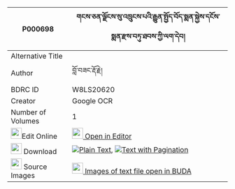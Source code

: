 |P000698|གངས་ཅན་ལྗོངས་སུ་འཁྲུངས་པའི་རྒྱུན་སྤྱོད་བོད་སྨན་སྐྱེས་དངོས་སྨན་རྫས་བཏུ་ཐབས་ཀྱི་ལག་དེབ། 
| --- | --- 
|Alternative Title |
|Author| བློ་བཟང་རྡོ་རྗེ།
|BDRC ID | W8LS20620
|Creator | Google OCR
|Number of Volumes| 1
|<img width="25" src="https://img.icons8.com/color/25/000000/edit-property.png">Edit Online| [<img width="25" src="https://avatars.githubusercontent.com/u/45091458?s=200&v=4"> Open in Editor](http://editor.openpecha.org/P000698)
|<img width="25" src="https://img.icons8.com/fluent/48/000000/download-2.png"/>  Download | [![](https://img.icons8.com/color/20/000000/txt.png)Plain Text](https://github.com/Openpecha/P000698/releases/download/v1/gangchen_jong_su_trungpa_i_gyu_plain_P000698.zip), [![](https://img.icons8.com/color/20/000000/txt.png)Text with Pagination](https://github.com/Openpecha/P000698/releases/download/v1/gangchen_jong_su_trungpa_i_gyu_pages_P000698.zip)
|<img width="25" src="https://img.icons8.com/plasticine/100/000000/pictures-folder.png"/>  Source Images | [<img width="25" src="https://library.bdrc.io/icons/BUDA-small.svg"> Images of text file open in BUDA](https://library.bdrc.io/show/bdr:W8LS20620)